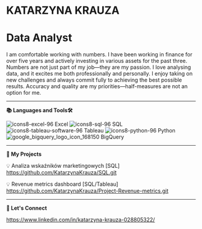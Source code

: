 # **KATARZYNA KRAUZA**

# **Data Analyst**

I am comfortable working with numbers. I have been working in finance for over five years and actively investing in various assets for the past three. Numbers are not just part of my job—they are my passion. I love analysing data, and it excites me both professionally and personally. I enjoy taking on new challenges and always commit fully to achieving the best possible results. Accuracy and quality are my priorities—half-measures are not an option for me.

---


**📚 Languages and Tools🛠️**

![icons8-excel-96](https://github.com/user-attachments/assets/d963b5b0-1ec5-4f91-bc33-6d2122c4637d)  Excel    ![icons8-sql-96](https://github.com/user-attachments/assets/cc9952b9-c465-4638-96b0-243278e24646)  SQL    ![icons8-tableau-software-96](https://github.com/user-attachments/assets/795ff60a-f58a-4ba7-a0b7-b0304576ba1b)  Tableau     ![icons8-python-96](https://github.com/user-attachments/assets/6d57ac7d-9f4d-4fd9-9153-73424a6f3eec)  Python    ![google_bigquery_logo_icon_168150](https://github.com/user-attachments/assets/3984143c-c481-4d63-9faf-679acef257f9)  BigQuery     


---

**🧠 My Projects**

💡 Analiza wskaźników marketingowych [SQL] https://github.com/KatarzynaKrauza/SQL.git

💡 Revenue metrics dashboard [SQL/Tableau] https://github.com/KatarzynaKrauza/Project-Revenue-metrics.git

---


**🤝 Let's Connect**

https://www.linkedin.com/in/katarzyna-krauza-028805322/
